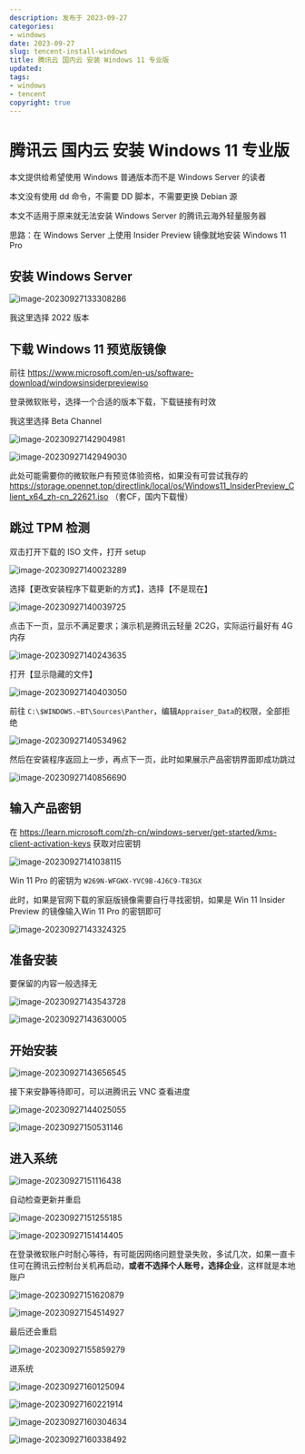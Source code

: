 ```yaml
---
description: 发布于 2023-09-27
categories:
- windows
date: 2023-09-27
slug: tencent-install-windows
title: 腾讯云 国内云 安装 Windows 11 专业版
updated:
tags:
- windows
- tencent
copyright: true
---
```


# 腾讯云 国内云 安装 Windows 11 专业版

本文提供给希望使用 Windows 普通版本而不是 Windows Server 的读者

本文没有使用 dd 命令，不需要 DD 脚本，不需要更换 Debian 源

本文不适用于原来就无法安装 Windows Server 的腾讯云海外轻量服务器

思路：在 Windows Server 上使用 Insider Preview 镜像就地安装 Windows 11 Pro

## 安装 Windows Server

![image-20230927133308286](https://media.opennet.top/i/2023/09/27/m1oups-0.png)

我这里选择 2022 版本

## 下载 Windows 11 预览版镜像

前往 https://www.microsoft.com/en-us/software-download/windowsinsiderpreviewiso

登录微软账号，选择一个合适的版本下载，下载链接有时效

我这里选择 Beta Channel

![image-20230927142904981](https://media.opennet.top/i/2023/09/27/nmtrbn-0.png)

![image-20230927142949030](https://media.opennet.top/i/2023/09/27/nn3a3j-0.png)

此处可能需要你的微软账户有预览体验资格，如果没有可尝试我存的 https://storage.opennet.top/directlink/local/os/Windows11_InsiderPreview_Client_x64_zh-cn_22621.iso （套CF，国内下载慢）

## 跳过 TPM 检测

双击打开下载的 ISO 文件，打开 setup

![image-20230927140023289](https://media.opennet.top/i/2023/09/27/n5nxsk-0.png)

选择【更改安装程序下载更新的方式】，选择【不是现在】

![image-20230927140039725](https://media.opennet.top/i/2023/09/27/n5rhcb-0.png)

点击下一页，显示不满足要求；演示机是腾讯云轻量 2C2G，实际运行最好有 4G 内存

![image-20230927140243635](https://media.opennet.top/i/2023/09/27/n6z9zl-0.png)

打开【显示隐藏的文件】

![image-20230927140403050](https://media.opennet.top/i/2023/09/27/n7x9sk-0.png)

前往 `C:\$WINDOWS.~BT\Sources\Panther`，编辑`Appraiser_Data`的权限，全部拒绝

![image-20230927140534962](https://media.opennet.top/i/2023/09/27/n8pkkc-0.png)

然后在安装程序返回上一步，再点下一页，此时如果展示产品密钥界面即成功跳过

![image-20230927140856690](https://media.opennet.top/i/2023/09/27/namkkt-0.png)

## 输入产品密钥

在 https://learn.microsoft.com/zh-cn/windows-server/get-started/kms-client-activation-keys 获取对应密钥

![image-20230927141038115](https://media.opennet.top/i/2023/09/27/nbplmy-0.png)

Win 11 Pro 的密钥为 `W269N-WFGWX-YVC9B-4J6C9-T83GX`

此时，如果是官网下载的家庭版镜像需要自行寻找密钥，如果是 Win 11 Insider Preview 的镜像输入Win 11 Pro 的密钥即可

![image-20230927143324325](https://media.opennet.top/i/2023/09/27/npbei5-0.png)

## 准备安装

要保留的内容一般选择无

![image-20230927143543728](https://media.opennet.top/i/2023/09/27/nqmltv-0.png)

![image-20230927143630005](https://media.opennet.top/i/2023/09/27/nr4yev-0.png)

## 开始安装

![image-20230927143656545](https://media.opennet.top/i/2023/09/27/nraqwo-0.png)

接下来安静等待即可，可以进腾讯云 VNC 查看进度

![image-20230927144025055](https://media.opennet.top/i/2023/09/27/nthlkd-0.png)

![image-20230927150531146](https://media.opennet.top/i/2023/09/27/ow87nw-0.png)

## 进入系统

![image-20230927151116438](https://media.opennet.top/i/2023/09/27/ozpr1c-0.png)

自动检查更新并重启

![image-20230927151255185](https://media.opennet.top/i/2023/09/27/p0jbra-0.png)

![image-20230927151414405](https://media.opennet.top/i/2023/09/27/p1hfc5-0.png)

在登录微软账户时耐心等待，有可能因网络问题登录失败，多试几次，如果一直卡住可在腾讯云控制台关机再启动，**或者不选择个人账号，选择企业**，这样就是本地账户

![image-20230927151620879](https://media.opennet.top/i/2023/09/27/p2pqw7-0.png)

![image-20230927154514927](https://media.opennet.top/i/2023/09/27/pjz3nm-0.png)

最后还会重启

![image-20230927155859279](https://media.opennet.top/i/2023/09/27/ps6wde-0.png)

进系统

![image-20230927160125094](https://media.opennet.top/i/2023/09/27/qhcpg7-0.png)

![image-20230927160221914](https://media.opennet.top/i/2023/09/27/qhx7o8-0.png)

![image-20230927160304634](https://media.opennet.top/i/2023/09/27/qif0og-0.png)

![image-20230927160338492](https://media.opennet.top/i/2023/09/27/qime9z-0.png)